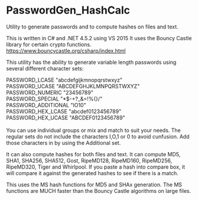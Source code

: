 # PasswordGen_HashCalc
Utility to generate passwords and to compute hashes on files and text.

This is written in C# and .NET 4.5.2 using VS 2015
It uses the Bouncy Castle library for certain crypto functions.
https://www.bouncycastle.org/csharp/index.html

This utility has the ability to generate variable length passwords using several different character sets:

PASSWORD_LCASE "abcdefgijkmnopqrstwxyz"<br/>
PASSWORD_UCASE "ABCDEFGHJKLMNPQRSTWXYZ"<br/>
PASSWORD_NUMERIC "23456789"<br/>
PASSWORD_SPECIAL "*$-+?_&=!%{}/"<br/>
PASSWORD_ADDITIONAL "IO10"<br/>
PASSWORD_HEX_LCASE "abcdef0123456789"<br/>
PASSWORD_HEX_UCASE "ABCDEF0123456789"<br/>
<br/>
You can use individual groups or mix and match to suit your needs. The regular
sets do not include the characters I,O,1 or 0 to avoid cunfusion. Add those 
characters in by using the Additional set. 

It can also compute hashes for both files and text. It can compute MD5, SHA1,
SHA256, SHA512, Gost, RipeMD128, RipeMD160, RipeMD256, RipeMD320, Tiger and Whirlpool. 
If you paste a hash into compare box, it will compare it against the generated hashes to 
see if there is a match. 

This uses the MS hash functions for MD5 and SHAx generation. The MS functions are MUCH
faster than the Bouncy Castle algorithms on large files.
